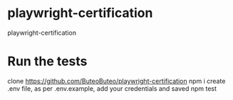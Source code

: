 # playwright-certification
playwright-certification


# Run the tests
clone https://github.com/ButeoButeo/playwright-certification
npm i
create .env file, as per .env.example, add your credentials and saved
npm test
